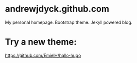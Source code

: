# andrewjdyck.github.com
My personal homepage. Bootstrap theme. Jekyll powered blog.


# Try a new theme: 

https://github.com/EmielH/hallo-hugo

